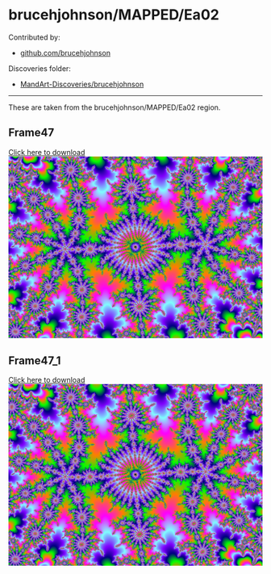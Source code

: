 # brucehjohnson/MAPPED/Ea02

Contributed by:

- [github.com/brucehjohnson](https://github.com/brucehjohnson)

Discoveries folder:

- [MandArt-Discoveries/brucehjohnson](https://github.com/denisecase/MandArt-Discoveries/tree/main/brucehjohnson)

-----

These are taken from the brucehjohnson/MAPPED/Ea02 region. 


## Frame47

<a href="Frame47.mandart" download="Frame47.mandart">Click here to download</a><br>
!["Frame47"](Frame47.png)


## Frame47_1

<a href="Frame47_1.mandart" download="Frame47_1.mandart">Click here to download</a><br>
!["Frame47_1"](Frame47_1.png)

